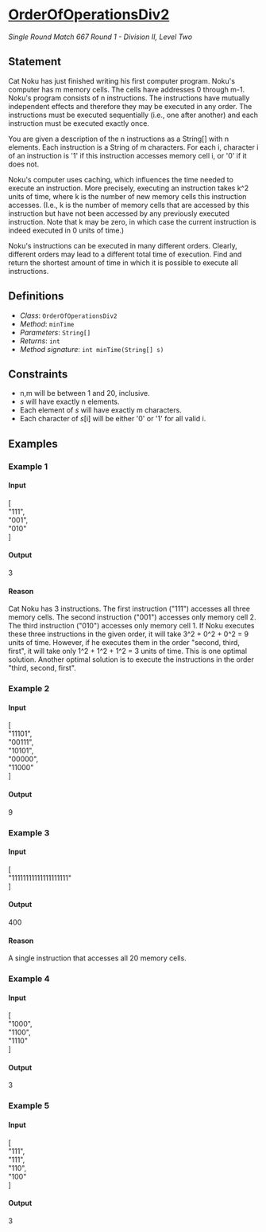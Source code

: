 # [OrderOfOperationsDiv2](/tc?module=ProblemDetail&rd=16547&pm=13988)
*Single Round Match 667 Round 1 - Division II, Level Two*

## Statement
Cat Noku has just finished writing his first computer program.
Noku's computer has m memory cells.
The cells have addresses 0 through m-1.
Noku's program consists of n instructions.
The instructions have mutually independent effects and therefore they may be executed in any order.
The instructions must be executed sequentially (i.e., one after another) and each instruction must be executed exactly once.

You are given a description of the n instructions as a String[] with n elements.
Each instruction is a String of m characters.
For each i, character i of an instruction is '1' if this instruction accesses memory cell i, or '0' if it does not.

Noku's computer uses caching, which influences the time needed to execute an instruction.
More precisely, executing an instruction takes k^2 units of time, where k is the number of new memory cells this instruction accesses.
(I.e., k is the number of memory cells that are accessed by this instruction but have not been accessed by any previously executed instruction.
Note that k may be zero, in which case the current instruction is indeed executed in 0 units of time.)

Noku's instructions can be executed in many different orders.
Clearly, different orders may lead to a different total time of execution.
Find and return the shortest amount of time in which it is possible to execute all instructions.

## Definitions
- *Class*: `OrderOfOperationsDiv2`
- *Method*: `minTime`
- *Parameters*: `String[]`
- *Returns*: `int`
- *Method signature*: `int minTime(String[] s)`

## Constraints
- n,m will be between 1 and 20, inclusive.
- *s* will have exactly n elements.
- Each element of *s* will have exactly m characters.
- Each character of *s*[i] will be either '0' or '1' for all valid i.

## Examples
### Example 1
#### Input
<c>[<br /> "111",<br /> "001",<br /> "010"<br />]</c>
#### Output
<c>3</c>
#### Reason
Cat Noku has 3 instructions.
The first instruction ("111") accesses all three memory cells.
The second instruction ("001") accesses only memory cell 2.
The third instruction ("010") accesses only memory cell 1.
If Noku executes these three instructions in the given order, it will take 3^2 + 0^2 + 0^2 = 9 units of time.
However, if he executes them in the order "second, third, first", it will take only 1^2 + 1^2 + 1^2 = 3 units of time.
This is one optimal solution.
Another optimal solution is to execute the instructions in the order "third, second, first".

### Example 2
#### Input
<c>[<br /> "11101",<br /> "00111",<br /> "10101",<br /> "00000",<br /> "11000"<br />]</c>
#### Output
<c>9</c>
### Example 3
#### Input
<c>[<br />  "11111111111111111111"<br />]</c>
#### Output
<c>400</c>
#### Reason
A single instruction that accesses all 20 memory cells.

### Example 4
#### Input
<c>[<br />  "1000",<br />  "1100",<br />  "1110"<br />]</c>
#### Output
<c>3</c>
### Example 5
#### Input
<c>[<br />  "111",<br />  "111",<br />  "110",<br />  "100"<br />]</c>
#### Output
<c>3</c>

